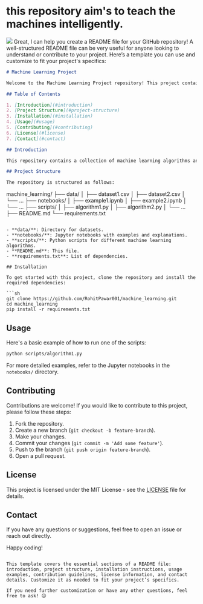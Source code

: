 # this repository aim's to teach the machines intelligently.

<img src="https://github.com/user-attachments/assets/f773f78d-bb4f-4f32-bf75-17cf606a96ae">
Great, I can help you create a README file for your GitHub repository! A well-structured README file can be very useful for anyone looking to understand or contribute to your project. Here’s a template you can use and customize to fit your project's specifics:

```markdown
# Machine Learning Project

Welcome to the Machine Learning Project repository! This project contains various machine learning algorithms and examples. Below you'll find information about the project structure, setup instructions, and how to contribute.

## Table of Contents

1. [Introduction](#introduction)
2. [Project Structure](#project-structure)
3. [Installation](#installation)
4. [Usage](#usage)
5. [Contributing](#contributing)
6. [License](#license)
7. [Contact](#contact)

## Introduction

This repository contains a collection of machine learning algorithms and examples implemented in Python. The purpose of this project is to provide a comprehensive resource for anyone interested in learning about machine learning and how to apply different algorithms to various datasets.

## Project Structure

The repository is structured as follows:

```
machine_learning/
├── data/
│   ├── dataset1.csv
│   ├── dataset2.csv
│   └── ...
├── notebooks/
│   ├── example1.ipynb
│   ├── example2.ipynb
│   └── ...
├── scripts/
│   ├── algorithm1.py
│   ├── algorithm2.py
│   └── ...
├── README.md
└── requirements.txt
```

- **data/**: Directory for datasets.
- **notebooks/**: Jupyter notebooks with examples and explanations.
- **scripts/**: Python scripts for different machine learning algorithms.
- **README.md**: This file.
- **requirements.txt**: List of dependencies.

## Installation

To get started with this project, clone the repository and install the required dependencies:

```sh
git clone https://github.com/RohitPawar001/machine_learning.git
cd machine_learning
pip install -r requirements.txt
```

## Usage

Here's a basic example of how to run one of the scripts:

```sh
python scripts/algorithm1.py
```

For more detailed examples, refer to the Jupyter notebooks in the `notebooks/` directory.

## Contributing

Contributions are welcome! If you would like to contribute to this project, please follow these steps:

1. Fork the repository.
2. Create a new branch (`git checkout -b feature-branch`).
3. Make your changes.
4. Commit your changes (`git commit -m 'Add some feature'`).
5. Push to the branch (`git push origin feature-branch`).
6. Open a pull request.

## License

This project is licensed under the MIT License - see the [LICENSE](LICENSE) file for details.

## Contact

If you have any questions or suggestions, feel free to open an issue or reach out directly.

Happy coding!
```

This template covers the essential sections of a README file: introduction, project structure, installation instructions, usage examples, contribution guidelines, license information, and contact details. Customize it as needed to fit your project’s specifics.

If you need further customization or have any other questions, feel free to ask! 😊

